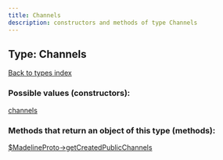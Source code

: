 ```yaml
---
title: Channels
description: constructors and methods of type Channels
---
```

## Type: Channels  
[Back to types index](index.md)



### Possible values (constructors):

[channels](../constructors/channels.md)  



### Methods that return an object of this type (methods):

[$MadelineProto->getCreatedPublicChannels](../methods/getCreatedPublicChannels.md)  



